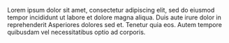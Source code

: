 ---
---

Lorem ipsum dolor sit amet, consectetur adipiscing elit, sed do eiusmod tempor incididunt ut labore et dolore magna aliqua. Duis aute irure dolor in reprehenderit Asperiores dolores sed et. Tenetur quia eos. Autem tempore quibusdam vel necessitatibus optio ad corporis.
